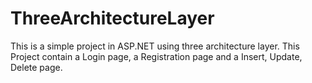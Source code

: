 # ThreeArchitectureLayer
This is a simple project in ASP.NET using three architecture layer. This Project contain a Login page, a Registration page and a Insert, Update, Delete page.
